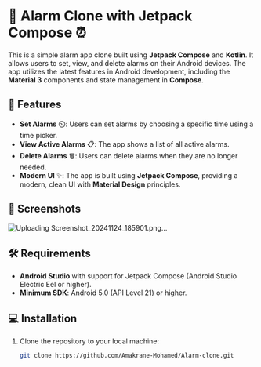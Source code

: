 

# 🚨 Alarm Clone with Jetpack Compose ⏰

This is a simple alarm app clone built using **Jetpack Compose** and **Kotlin**. It allows users to set, view, and delete alarms on their Android devices. The app utilizes the latest features in Android development, including the **Material 3** components and state management in **Compose**.

## 🚀 Features

- **Set Alarms** ⏲️: Users can set alarms by choosing a specific time using a time picker.
- **View Active Alarms** 📋: The app shows a list of all active alarms.
- **Delete Alarms** 🗑️: Users can delete alarms when they are no longer needed.
- **Modern UI** ✨: The app is built using **Jetpack Compose**, providing a modern, clean UI with **Material Design** principles.

## 📸 Screenshots

![Uploading Screenshot_20241124_185901.png…]()


## 🛠️ Requirements

- **Android Studio** with support for Jetpack Compose (Android Studio Electric Eel or higher).
- **Minimum SDK**: Android 5.0 (API Level 21) or higher.

## 💻 Installation

1. Clone the repository to your local machine:

   ```bash
   git clone https://github.com/Amakrane-Mohamed/Alarm-clone.git
